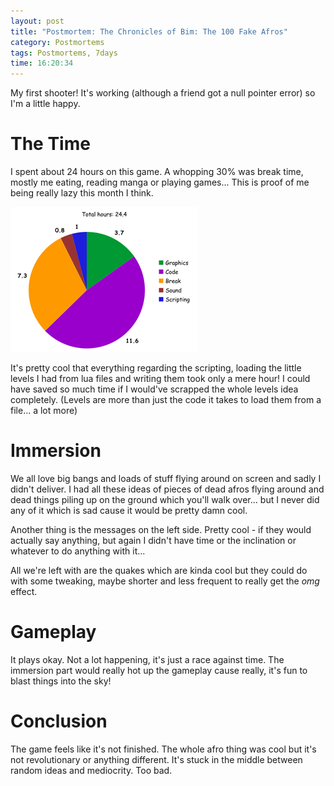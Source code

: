 ```yaml
---
layout: post
title: "Postmortem: The Chronicles of Bim: The 100 Fake Afros"
category: Postmortems
tags: Postmortems, 7days
time: 16:20:34
---
```

My first shooter! It's working (although a friend got a null pointer error) so I'm a little happy.

# The Time

I spent about 24 hours on this game. A whopping 30% was break time, mostly me eating, reading manga or playing games... This is proof of me being really lazy this month I think. 

![](/images/games/afrograph.png)

It's pretty cool that everything regarding the scripting, loading the little levels I had from lua files and writing them took only a mere hour! I could have saved so much time if I would've scrapped the whole levels idea completely. (Levels are more than just the code it takes to load them from a file... a lot more)

# Immersion

We all love big bangs and loads of stuff flying around on screen and sadly I didn't deliver. I had all these ideas of pieces of dead afros flying around and dead things piling up on the ground which you'll walk over... but I never did any of it which is sad cause it would be pretty damn cool.

Another thing is the messages on the left side. Pretty cool - if they would actually say anything, but again I didn't have time or the inclination or whatever to do anything with it...

All we're left with are the quakes which are kinda cool but they could do with some tweaking, maybe shorter and less frequent to really get the *omg* effect.

# Gameplay

It plays okay. Not a lot happening, it's just a race against time. The immersion part would really hot up the gameplay cause really, it's fun to blast things into the sky!

# Conclusion

The game feels like it's not finished. The whole afro thing was cool but it's not revolutionary or anything different. It's stuck in the middle between random ideas and mediocrity. Too bad.

